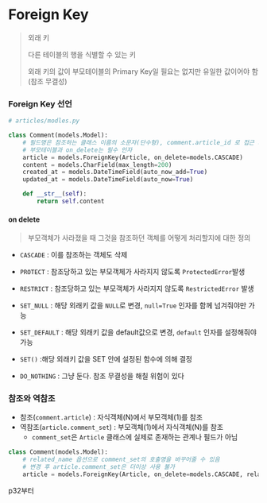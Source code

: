 # Foreign Key

> 외래 키
>
> 다른 테이블의 행을 식별할 수 있는 키
>
> 외래 키의 값이 부모테이블의 Primary Key일 필요는 없지만 유일한 값이어야 함 (참조 무결성)



### Foreign Key 선언

```python
# articles/modles.py

class Comment(models.Model):
    # 필드명은 참조하는 클래스 이름의 소문자(단수형), comment.article_id 로 접근 가능
    # 부모테이블과 on_delete는 필수 인자
    article = models.ForeignKey(Article, on_delete=models.CASCADE)
    content = models.CharField(max_length=200)
    created_at = models.DateTimeField(auto_now_add=True)
    updated_at = models.DateTimeField(auto_now=True)

    def __str__(self):
        return self.content
```

#### on delete

> 부모객체가 사라졌을 때 그것을 참조하던 객체를 어떻게 처리할지에 대한 정의

- `CASCADE` : 이를 참조하는 객체도 삭제

- `PROTECT` : 참조당하고 있는 부모객체가 사라지지 않도록 `ProtectedError`발생

- `RESTRICT` : 참조당하고 있는 부모객체가 사라지지 않도록 `RestrictedError` 발생

- `SET_NULL` : 해당 외래키 값을 `NULL`로 변경, `null=True` 인자를 함께 넘겨줘야만 가능

- `SET_DEFAULT` : 해당 외래키 값을 default값으로 변경, `default` 인자를 설정해줘야 가능

- `SET()` :해당 외래키 값을 SET 안에 설정된 함수에 의해 결정

- `DO_NOTHING` : 그냥 둔다. 참조 무결성을 해칠 위험이 있다

  

### 참조와 역참조

- 참조(`comment.article`) : 자식객체(N)에서 부모객체(1)를 참조
- 역참조(`article.comment_set`) : 부모객체(1)에서 자식객체(N)를 참조
  - `comment_set`은 `Article` 클래스에 실제로 존재하는 관계나 필드가 아님

```python
class Comment(models.Model):
    # related_name 옵션으로 comment_set의 호출명을 바꾸어줄 수 있음
    # 변경 후 article.comment_set은 더이상 사용 불가
    article = models.ForeignKey(Article, on_delete=models.CASCADE, related_name='comments')
```



p32부터